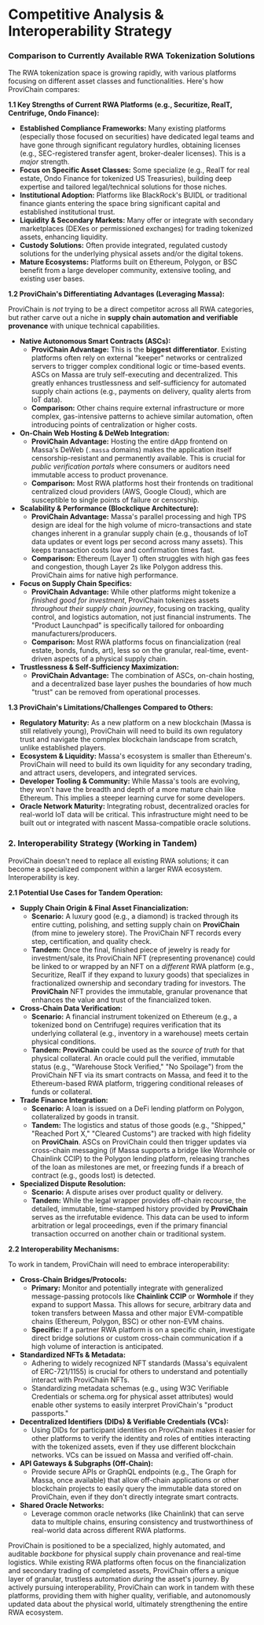 # Competitive Analysis & Interoperability Strategy

### Comparison to Currently Available RWA Tokenization Solutions

The RWA tokenization space is growing rapidly, with various platforms focusing on different asset classes and functionalities. Here's how ProviChain compares:

**1.1 Key Strengths of Current RWA Platforms (e.g., Securitize, RealT, Centrifuge, Ondo Finance):**

- **Established Compliance Frameworks:** Many existing platforms (especially those focused on securities) have dedicated legal teams and have gone through significant regulatory hurdles, obtaining licenses (e.g., SEC-registered transfer agent, broker-dealer licenses). This is a _major_ strength.
- **Focus on Specific Asset Classes:** Some specialize (e.g., RealT for real estate, Ondo Finance for tokenized US Treasuries), building deep expertise and tailored legal/technical solutions for those niches.
- **Institutional Adoption:** Platforms like BlackRock's BUIDL or traditional finance giants entering the space bring significant capital and established institutional trust.
- **Liquidity & Secondary Markets:** Many offer or integrate with secondary marketplaces (DEXes or permissioned exchanges) for trading tokenized assets, enhancing liquidity.
- **Custody Solutions:** Often provide integrated, regulated custody solutions for the underlying physical assets and/or the digital tokens.
- **Mature Ecosystems:** Platforms built on Ethereum, Polygon, or BSC benefit from a large developer community, extensive tooling, and existing user bases.

**1.2 ProviChain's Differentiating Advantages (Leveraging Massa):**

ProviChain is _not_ trying to be a direct competitor across all RWA categories, but rather carve out a niche in **supply chain automation and verifiable provenance** with unique technical capabilities.

- **Native Autonomous Smart Contracts (ASCs):**
  - **ProviChain Advantage:** This is the **biggest differentiator**. Existing platforms often rely on external "keeper" networks or centralized servers to trigger complex conditional logic or time-based events. ASCs on Massa are truly self-executing and decentralized. This greatly enhances trustlessness and self-sufficiency for automated supply chain actions (e.g., payments on delivery, quality alerts from IoT data).
  - **Comparison:** Other chains require external infrastructure or more complex, gas-intensive patterns to achieve similar automation, often introducing points of centralization or higher costs.
- **On-Chain Web Hosting & DeWeb Integration:**
  - **ProviChain Advantage:** Hosting the entire dApp frontend on Massa's DeWeb (`.massa` domains) makes the application itself censorship-resistant and permanently available. This is crucial for _public verification portals_ where consumers or auditors need immutable access to product provenance.
  - **Comparison:** Most RWA platforms host their frontends on traditional centralized cloud providers (AWS, Google Cloud), which are susceptible to single points of failure or censorship.
- **Scalability & Performance (Blockclique Architecture):**
  - **ProviChain Advantage:** Massa's parallel processing and high TPS design are ideal for the high volume of micro-transactions and state changes inherent in a granular supply chain (e.g., thousands of IoT data updates or event logs per second across many assets). This keeps transaction costs low and confirmation times fast.
  - **Comparison:** Ethereum (Layer 1) often struggles with high gas fees and congestion, though Layer 2s like Polygon address this. ProviChain aims for native high performance.
- **Focus on Supply Chain Specifics:**
  - **ProviChain Advantage:** While other platforms might tokenize a _finished good for investment_, ProviChain tokenizes assets _throughout their supply chain journey_, focusing on tracking, quality control, and logistics automation, not just financial instruments. The "Product Launchpad" is specifically tailored for onboarding manufacturers/producers.
  - **Comparison:** Most RWA platforms focus on financialization (real estate, bonds, funds, art), less so on the granular, real-time, event-driven aspects of a physical supply chain.
- **Trustlessness & Self-Sufficiency Maximization:**
  - **ProviChain Advantage:** The combination of ASCs, on-chain hosting, and a decentralized base layer pushes the boundaries of how much "trust" can be removed from operational processes.

**1.3 ProviChain's Limitations/Challenges Compared to Others:**

- **Regulatory Maturity:** As a new platform on a new blockchain (Massa is still relatively young), ProviChain will need to build its own regulatory trust and navigate the complex blockchain landscape from scratch, unlike established players.
- **Ecosystem & Liquidity:** Massa's ecosystem is smaller than Ethereum's. ProviChain will need to build its own liquidity for any secondary trading, and attract users, developers, and integrated services.
- **Developer Tooling & Community:** While Massa's tools are evolving, they won't have the breadth and depth of a more mature chain like Ethereum. This implies a steeper learning curve for some developers.
- **Oracle Network Maturity:** Integrating robust, decentralized oracles for real-world IoT data will be critical. This infrastructure might need to be built out or integrated with nascent Massa-compatible oracle solutions.

### 2. Interoperability Strategy (Working in Tandem)

ProviChain doesn't need to replace all existing RWA solutions; it can become a specialized component within a larger RWA ecosystem. Interoperability is key.

**2.1 Potential Use Cases for Tandem Operation:**

- **Supply Chain Origin & Final Asset Financialization:**
  - **Scenario:** A luxury good (e.g., a diamond) is tracked through its entire cutting, polishing, and setting supply chain on **ProviChain** (from mine to jewelery store). The ProviChain NFT records every step, certification, and quality check.
  - **Tandem:** Once the final, finished piece of jewelry is ready for investment/sale, its ProviChain NFT (representing provenance) could be linked to or wrapped by an NFT on a _different_ RWA platform (e.g., Securitize, RealT if they expand to luxury goods) that specializes in fractionalized ownership and secondary trading for investors. The **ProviChain** NFT provides the immutable, granular provenance that enhances the value and trust of the financialized token.
- **Cross-Chain Data Verification:**
  - **Scenario:** A financial instrument tokenized on Ethereum (e.g., a tokenized bond on Centrifuge) requires verification that its underlying collateral (e.g., inventory in a warehouse) meets certain physical conditions.
  - **Tandem:** **ProviChain** could be used as the _source of truth_ for that physical collateral. An oracle could pull the verified, immutable status (e.g., "Warehouse Stock Verified," "No Spoilage") from the ProviChain NFT via its smart contracts on Massa, and feed it to the Ethereum-based RWA platform, triggering conditional releases of funds or collateral.
- **Trade Finance Integration:**
  - **Scenario:** A loan is issued on a DeFi lending platform on Polygon, collateralized by goods in transit.
  - **Tandem:** The logistics and status of those goods (e.g., "Shipped," "Reached Port X," "Cleared Customs") are tracked with high fidelity on **ProviChain**. ASCs on ProviChain could then trigger updates via cross-chain messaging (if Massa supports a bridge like Wormhole or Chainlink CCIP) to the Polygon lending platform, releasing tranches of the loan as milestones are met, or freezing funds if a breach of contract (e.g., goods lost) is detected.
- **Specialized Dispute Resolution:**
  - **Scenario:** A dispute arises over product quality or delivery.
  - **Tandem:** While the legal wrapper provides off-chain recourse, the detailed, immutable, time-stamped history provided by **ProviChain** serves as the irrefutable evidence. This data can be used to inform arbitration or legal proceedings, even if the primary financial transaction occurred on another chain or traditional system.

**2.2 Interoperability Mechanisms:**

To work in tandem, ProviChain will need to embrace interoperability:

- **Cross-Chain Bridges/Protocols:**
  - **Primary:** Monitor and potentially integrate with generalized message-passing protocols like **Chainlink CCIP** or **Wormhole** if they expand to support Massa. This allows for secure, arbitrary data and token transfers between Massa and other major EVM-compatible chains (Ethereum, Polygon, BSC) or other non-EVM chains.
  - **Specific:** If a partner RWA platform is on a specific chain, investigate direct bridge solutions or custom cross-chain communication if a high volume of interaction is anticipated.
- **Standardized NFTs & Metadata:**
  - Adhering to widely recognized NFT standards (Massa's equivalent of ERC-721/1155) is crucial for others to understand and potentially interact with ProviChain NFTs.
  - Standardizing metadata schemas (e.g., using W3C Verifiable Credentials or schema.org for physical asset attributes) would enable other systems to easily interpret ProviChain's "product passports."
- **Decentralized Identifiers (DIDs) & Verifiable Credentials (VCs):**
  - Using DIDs for participant identities on ProviChain makes it easier for other platforms to verify the identity and roles of entities interacting with the tokenized assets, even if they use different blockchain networks. VCs can be issued on Massa and verified off-chain.
- **API Gateways & Subgraphs (Off-Chain):**
  - Provide secure APIs or GraphQL endpoints (e.g., The Graph for Massa, once available) that allow off-chain applications or other blockchain projects to easily query the immutable data stored on ProviChain, even if they don't directly integrate smart contracts.
- **Shared Oracle Networks:**
  - Leverage common oracle networks (like Chainlink) that can serve data to multiple chains, ensuring consistency and trustworthiness of real-world data across different RWA platforms.

ProviChain is positioned to be a specialized, highly automated, and auditable _backbone_ for physical supply chain provenance and real-time logistics. While existing RWA platforms often focus on the financialization and secondary trading of completed assets, ProviChain offers a unique layer of granular, trustless automation _during_ the asset's journey. By actively pursuing interoperability, ProviChain can work in tandem with these platforms, providing them with higher quality, verifiable, and autonomously updated data about the physical world, ultimately strengthening the entire RWA ecosystem.
